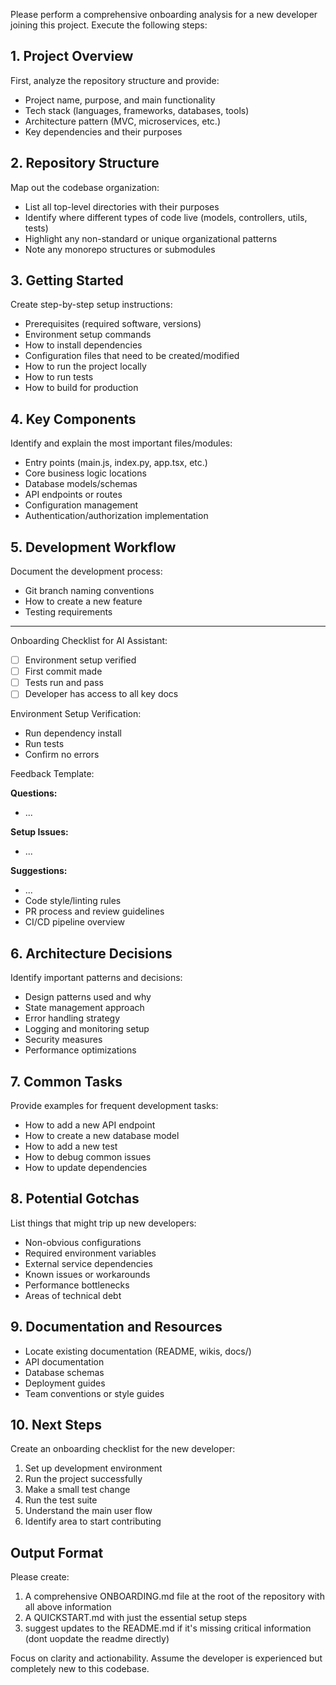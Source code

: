 Please perform a comprehensive onboarding analysis for a new developer joining this project. Execute the following steps:

## 1. Project Overview
First, analyze the repository structure and provide:
- Project name, purpose, and main functionality
- Tech stack (languages, frameworks, databases, tools)
- Architecture pattern (MVC, microservices, etc.)
- Key dependencies and their purposes

## 2. Repository Structure
Map out the codebase organization:
- List all top-level directories with their purposes
- Identify where different types of code live (models, controllers, utils, tests)
- Highlight any non-standard or unique organizational patterns
- Note any monorepo structures or submodules

## 3. Getting Started
Create step-by-step setup instructions:
- Prerequisites (required software, versions)
- Environment setup commands
- How to install dependencies
- Configuration files that need to be created/modified
- How to run the project locally
- How to run tests
- How to build for production

## 4. Key Components
Identify and explain the most important files/modules:
- Entry points (main.js, index.py, app.tsx, etc.)
- Core business logic locations
- Database models/schemas
- API endpoints or routes
- Configuration management
- Authentication/authorization implementation

## 5. Development Workflow
Document the development process:
- Git branch naming conventions
- How to create a new feature
- Testing requirements


---

Onboarding Checklist for AI Assistant:

- [ ] Environment setup verified
- [ ] First commit made
- [ ] Tests run and pass
- [ ] Developer has access to all key docs

Environment Setup Verification:

- Run dependency install
- Run tests
- Confirm no errors

Feedback Template:

**Questions:**
- ...

**Setup Issues:**
- ...

**Suggestions:**
- ...
- Code style/linting rules
- PR process and review guidelines
- CI/CD pipeline overview

## 6. Architecture Decisions
Identify important patterns and decisions:
- Design patterns used and why
- State management approach
- Error handling strategy
- Logging and monitoring setup
- Security measures
- Performance optimizations

## 7. Common Tasks
Provide examples for frequent development tasks:
- How to add a new API endpoint
- How to create a new database model
- How to add a new test
- How to debug common issues
- How to update dependencies

## 8. Potential Gotchas
List things that might trip up new developers:
- Non-obvious configurations
- Required environment variables
- External service dependencies
- Known issues or workarounds
- Performance bottlenecks
- Areas of technical debt

## 9. Documentation and Resources
- Locate existing documentation (README, wikis, docs/)
- API documentation
- Database schemas
- Deployment guides
- Team conventions or style guides

## 10. Next Steps
Create an onboarding checklist for the new developer:
1. Set up development environment
2. Run the project successfully
3. Make a small test change
4. Run the test suite
5. Understand the main user flow
6. Identify area to start contributing

## Output Format
Please create:
1. A comprehensive ONBOARDING.md file at the root of the repository with all above information
2. A QUICKSTART.md with just the essential setup steps
3. suggest updates to the README.md if it's missing critical information (dont uopdate the readme directly)

Focus on clarity and actionability. Assume the developer is experienced but completely new to this codebase.